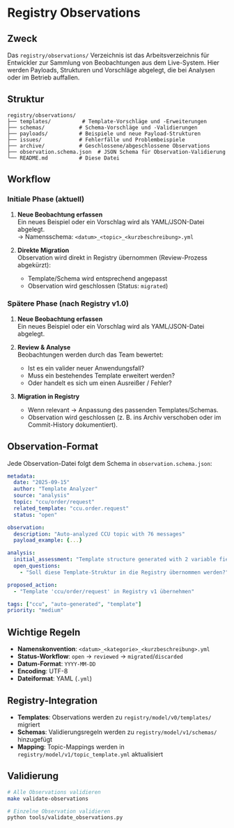 # Registry Observations

## Zweck

Das `registry/observations/` Verzeichnis ist das Arbeitsverzeichnis für Entwickler zur Sammlung von Beobachtungen aus dem Live-System. Hier werden Payloads, Strukturen und Vorschläge abgelegt, die bei Analysen oder im Betrieb auffallen.

## Struktur

```
registry/observations/
├── templates/          # Template-Vorschläge und -Erweiterungen
├── schemas/           # Schema-Vorschläge und -Validierungen
├── payloads/          # Beispiele und neue Payload-Strukturen
├── issues/            # Fehlerfälle und Problembeispiele
├── archive/           # Geschlossene/abgeschlossene Observations
├── observation.schema.json  # JSON Schema für Observation-Validierung
└── README.md          # Diese Datei
```

## Workflow

### Initiale Phase (aktuell)
1. **Neue Beobachtung erfassen**  
   Ein neues Beispiel oder ein Vorschlag wird als YAML/JSON-Datei abgelegt.  
   → Namensschema: `<datum>_<topic>_<kurzbeschreibung>.yml`

2. **Direkte Migration**  
   Observation wird direkt in Registry übernommen (Review-Prozess abgekürzt):
   - Template/Schema wird entsprechend angepasst
   - Observation wird geschlossen (Status: `migrated`)

### Spätere Phase (nach Registry v1.0)
1. **Neue Beobachtung erfassen**  
   Ein neues Beispiel oder ein Vorschlag wird als YAML/JSON-Datei abgelegt.

2. **Review & Analyse**  
   Beobachtungen werden durch das Team bewertet:
   - Ist es ein valider neuer Anwendungsfall?
   - Muss ein bestehendes Template erweitert werden?
   - Oder handelt es sich um einen Ausreißer / Fehler?

3. **Migration in Registry**  
   - Wenn relevant → Anpassung des passenden Templates/Schemas.  
   - Observation wird geschlossen (z. B. ins Archiv verschoben oder im Commit-History dokumentiert).

## Observation-Format

Jede Observation-Datei folgt dem Schema in `observation.schema.json`:

```yaml
metadata:
  date: "2025-09-15"
  author: "Template Analyzer"
  source: "analysis"
  topic: "ccu/order/request"
  related_template: "ccu.order.request"
  status: "open"

observation:
  description: "Auto-analyzed CCU topic with 76 messages"
  payload_example: {...}

analysis:
  initial_assessment: "Template structure generated with 2 variable fields"
  open_questions:
    - "Soll diese Template-Struktur in die Registry übernommen werden?"

proposed_action:
  - "Template 'ccu/order/request' in Registry v1 übernehmen"

tags: ["ccu", "auto-generated", "template"]
priority: "medium"
```

## Wichtige Regeln

- **Namenskonvention**: `<datum>_<kategorie>_<kurzbeschreibung>.yml`
- **Status-Workflow**: `open` → `reviewed` → `migrated`/`discarded`
- **Datum-Format**: `YYYY-MM-DD`
- **Encoding**: UTF-8
- **Dateiformat**: YAML (`.yml`)

## Registry-Integration

- **Templates**: Observations werden zu `registry/model/v0/templates/` migriert
- **Schemas**: Validierungsregeln werden zu `registry/model/v1/schemas/` hinzugefügt
- **Mapping**: Topic-Mappings werden in `registry/model/v1/topic_template.yml` aktualisiert

## Validierung

```bash
# Alle Observations validieren
make validate-observations

# Einzelne Observation validieren
python tools/validate_observations.py
```